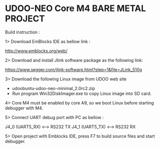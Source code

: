 # UDOO-NEO Core M4 BARE METAL PROJECT

Build instruction :

1> Download EmBlocks IDE as bellow link :
    
   http://www.emblocks.org/web/

2> Download and install Jlink software package as the following link:

   https://www.segger.com/jlink-software.html?step=1&file=JLink_510g
   
3> Download the following Linux image from UDOO web site
   
   - udoobuntu-udoo-neo-minimal_2.0rc2.zip
   - Run program Win32DiskImager.exe to copy Linux image into SD card.
      
4> Core M4 must be enabled by core A9, so we boot Linux before starting debugger with M4.   

5> Connect UART debug port with PC as bellow :

   J4_0 (UART5_RX) <--> RS232 TX
   J4_1 (UART5_TX) <--> RS232 RX

5> Open project with Emblocks IDE, press F7 to build source files and start debugger.

 